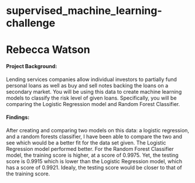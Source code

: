 # supervised_machine_learning-challenge
# Rebecca Watson

#### Project Background:
Lending services companies allow individual investors to partially fund personal loans as well as buy and sell notes backing the loans on a secondary market. You will be using this data to create machine learning models to classify the risk level of given loans. Specifically, you will be comparing the Logistic Regression model and Random Forest Classifier.

#### Findings:
After creating and comparing two models on this data: a logistic regression, and a random forests classifier, I have been able to compare the two and see which would be a better fit for the data set given. The Logistic Regression model performed better. For the Random Forest Classifier model, the training score is higher, at a score of 0.9975. Yet, the testing score is 0.9915 which is lower than the Logistic Regression model, which has a score of 0.9921. Idealy, the testing score would be closer to that of the training score.
